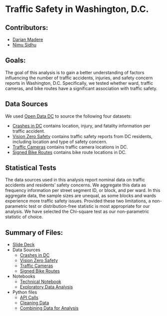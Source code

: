 # Traffic Safety in Washington, D.C.

## Contributors:
- [Darian Madere](https://github.com/dalayne95)
- [Nimu Sidhu](https://github.com/gksidhu)

## Goals:
The goal of this analysis is to gain a better understanding of factors influencing the number of traffic accidents, injuries, and safety concern reports in Washington, D.C. Specifically, we tested whether ward, traffic cameras, and bike routes have a significant association with traffic safety.

## Data Sources
We used [Open Data DC](https://opendata.dc.gov/) to source the following four datasets:

* [Crashes in DC](https://opendata.dc.gov/) contains location, injury, and fatality information per traffic accident.
* [Vision Zero Safety](https://opendata.dc.gov/datasets/vision-zero-safety/) contains traffic safety reports from DC residents, including location and type of safety concern.
* [Traffic Cameras](https://opendata.dc.gov/datasets/traffic-camera/) contains traffic camera locations in DC.
* [Signed Bike Routes](https://opendata.dc.gov/datasets/signed-bike-routes/data) contains bike route locations in DC.

## Statistical Tests
The data sources used in this analysis report nominal data on traffic accidents and residents’ safety concerns. We aggregate this data as frequency information per street segment ID, or block, and per ward. In this aggregate data, the sample sizes are unequal, as some blocks and wards experience more traffic safety issues. Provided these two limitations, a non-parametric test or distribution-free statistic is most appropriate for our analysis. We have selected the Chi-square test as our non-parametric statistic of choice.

## Summary of Files: 
- [Slide Deck](https://github.com/dalayne95/DC-Crashes/blob/master/Presentation/Traffic%20Safety%20in%20DC.pdf)
- Data Sources
  - [Crashes in DC](https://opendata.dc.gov/datasets/crashes-in-dc/data)
  - [Vision Zero Safety](https://opendata.dc.gov/datasets/vision-zero-safety/)
  - [Traffic Cameras](https://opendata.dc.gov/datasets/traffic-camera)
  - [Signed Bike Routes](https://opendata.dc.gov/datasets/signed-bike-routes/data)
- Notebooks 
  - [Technical Notebook](https://github.com/dalayne95/DC-Crashes/blob/master/Notebooks/Technical_notebook.ipynb)
  - [Exploratory Data Analysis](https://github.com/dalayne95/DC-Crashes/blob/master/Notebooks/EDA.ipynb)
- Python files 
  - [API Calls](https://github.com/dalayne95/DC-Crashes/blob/master/Python_files/CallAPIs.py)
  - [Cleaning Data](https://github.com/dalayne95/DC-Crashes/blob/master/Python_files/Clean_Orig_Data.py)
  - [Combining Data for Analysis](https://github.com/dalayne95/DC-Crashes/blob/master/Python_files/Create_Aggregate_Datasets.py)
